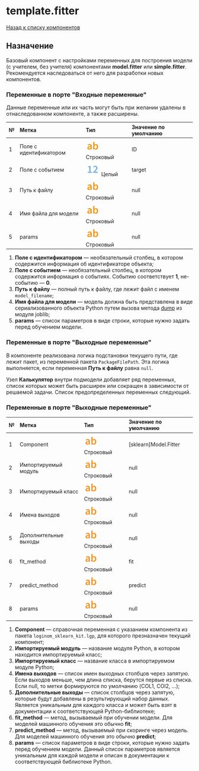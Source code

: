 # template.fitter

[Назад к списку компонентов](../README.md)

## Назначение

Базовый компонент с настройками переменных для построения модели (с учителем, без учителя) компонентами **model.fitter** или **simple.fitter**. Рекомендуется наследоваться от него для разработки новых компонентов.


### Переменные в порте "Входные переменные"

Данные переменные или их часть могут быть при желании удалены в отнаследованном компоненте, а  также расширены.

| №  | Метка                      | Тип                                   | Значение по умолчанию  |
|:---|:---------------------------|:--------------------------------------|:-----------------------|
| 1  | Поле с идентификатором     | ![](./img/string.svg) Строковый       |ID                      |
| 2  | Поле с событием            | ![](./img/integer.svg) Целый          |target                  |
| 3  | Путь к файлу               | ![](./img/string.svg) Строковый       |null                    |
| 4  | Имя файла для модели       | ![](./img/string.svg) Строковый       |null                    |
| 5  | params                     | ![](./img/string.svg) Строковый       |null                    |


1. **Поле с идентификатором** — необязательный столбец, в котором содержится информация об идентификаторе объекта;
2. **Поле с событием** — необязательный столбец, в котором содержится информация о событиях. Событию соответствует **1**, не-событию — **0**.
3. **Путь к файлу** — полный путь к файлу, где лежит файл с именем `model_filename`;
4. **Имя файла для модели** — модель должна быть представлена в виде сериализованного объекта Python путем вызова метода [dump](https://joblib.readthedocs.io/en/latest/generated/joblib.dump.html) из модуля joblib;
5. **params** — список параметров в виде строки, которые нужно задать перед обучением модели. 

### Переменные в порте "Выходные переменные"

В компоненте реализована логика подстановки текущего пути, где лежит пакет, из переменной пакета `PackageFilePath`. Эта логика выполняется, если переменная **Путь к файлу** равна `null`.

Узел **Калькулятор** внутри подмодели добавляет ряд переменных, список которых может быть расширен или сокращен в зависимости от решаемой задачи. Список предопределенных переменных следующий. 

### Переменные в порте "Выходные переменные"

| №  | Метка                      | Тип                                   | Значение по умолчанию  |
|:---|:---------------------------|:--------------------------------------|:-----------------------|
| 1  | Component                  | ![](./img/string.svg) Строковый       |[sklearn]Model.Fitter   |
| 2  | Импортируемый модуль       | ![](./img/string.svg) Строковый       |null                    |
| 3  | Импортируемый класс        | ![](./img/string.svg) Строковый       |null                    |
| 4  | Имена выходов              | ![](./img/string.svg) Строковый       |null                    |
| 5  | Дополнительные выходы       | ![](./img/string.svg) Строковый      |null                    |
| 6  | fit_method                  | ![](./img/string.svg) Строковый      |fit                     |
| 7  | predict_method              | ![](./img/string.svg) Строковый      |predict                 |
| 8  | params                      | ![](./img/string.svg) Строковый      |null                    |


1. **Component** — справочная переменная с указанием компонента из пакета `loginom_sklearn_kit.lgp`, для которого презназначен текущий компонент;
2. **Импортируемый модуль** — название модуля Python, в котором находится импортируемый класс;
3. **Импортируемый класс** — название класса в импортируемом модуле Python;
4. **Имена выходов** — список имен выходных столбцов через запятую. Если выходов меньше, чем длина списка, берутся первые из списка. Если null, то метки формируются по умолчанию (COL1, COl2, ...);
5. **Дополнительные выходы** — список столбцов через запятую, которые будут добавлены в результирующий набор данных. Является уникальным для каждого класса и может быть взят в документации к соответствующей Python-библиотеке;
11. **fit_method** — метод, вызываемый при обучении модели. Для моделей машинного обучения это обычно **fit**;
12. **predict_method** —  метод, вызываемый при скоринге через модель. Для моделей машинного обучения это обычно **predict**;
13. **params** — список параметров в виде строки, которые нужно задать перед обучением модели. Данный список параметров является уникальным для каждой модели и описан в документации к соответствующей библиотеке Python.
